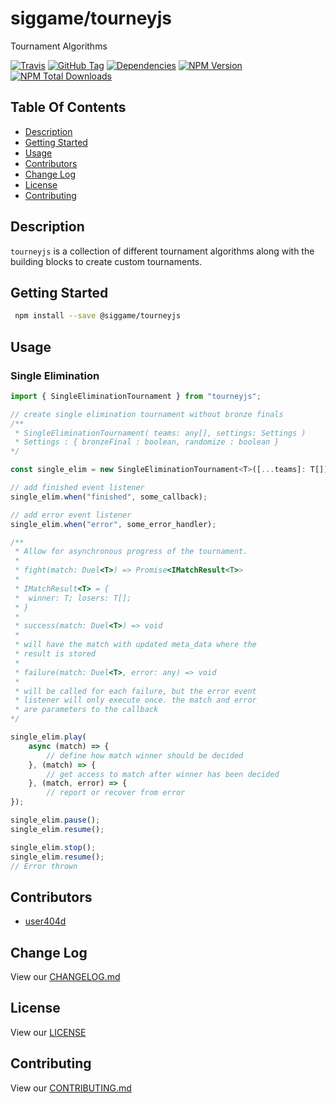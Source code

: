 # siggame/tourneyjs

Tournament Algorithms

[![Travis](https://img.shields.io/travis/siggame/tourneyjs.svg?style=flat-square)](https://travis-ci.org/siggame/tourneyjs)
[![GitHub Tag](https://img.shields.io/github/tag/siggame/tourneyjs.svg?style=flat-square)](https://github.com/siggame/tourneyjs/tags)
[![Dependencies](https://img.shields.io/david/siggame/tourneyjs.svg)](https://github.com/siggame/tourneyjs)
[![NPM Version](https://img.shields.io/npm/v/@siggame/tourneyjs.svg?style=flat-square)](https://www.npmjs.com/package/@siggame/tourneyjs)
[![NPM Total Downloads](https://img.shields.io/npm/dt/@siggame/tourneyjs.svg?style=flat-square)](https://www.npmjs.com/package/@siggame/tourneyjs)

## Table Of Contents

- [Description](#description)
- [Getting Started](#getting-started)
- [Usage](#usage)
- [Contributors](#contributors)
- [Change Log](#change-log)
- [License](#license)
- [Contributing](#contributing)

## Description

`tourneyjs` is a collection of different tournament algorithms along with the
building blocks to create custom tournaments.

## Getting Started

```bash
 npm install --save @siggame/tourneyjs
```

## Usage

### Single Elimination

```javascript
import { SingleEliminationTournament } from "tourneyjs";

// create single elimination tournament without bronze finals
/**
 * SingleEliminationTournament( teams: any[], settings: Settings )
 * Settings : { bronzeFinal : boolean, randomize : boolean }
*/

const single_elim = new SingleEliminationTournament<T>([...teams]: T[]);

// add finished event listener
single_elim.when("finished", some_callback);

// add error event listener
single_elim.when("error", some_error_handler);

/**
 * Allow for asynchronous progress of the tournament.
 *
 * fight(match: Duel<T>) => Promise<IMatchResult<T>>
 *
 * IMatchResult<T> = {
 *  winner: T; losers: T[];
 * }
 *
 * success(match: Duel<T>) => void
 *
 * will have the match with updated meta_data where the
 * result is stored
 *
 * failure(match: Duel<T>, error: any) => void
 *
 * will be called for each failure, but the error event
 * listener will only execute once. the match and error
 * are parameters to the callback
*/

single_elim.play(
    async (match) => {
        // define how match winner should be decided
    }, (match) => {
        // get access to match after winner has been decided
    }, (match, error) => {
        // report or recover from error
});

single_elim.pause();
single_elim.resume();

single_elim.stop();
single_elim.resume();
// Error thrown
```

## Contributors

- [user404d](https://github.com/user404d)

## Change Log

View our [CHANGELOG.md](https://github.com/siggame/tourneyjs/blob/master/CHANGELOG.md)

## License

View our [LICENSE](https://github.com/siggame/colisee/blob/master/LICENSE)

## Contributing

View our [CONTRIBUTING.md](https://github.com/siggame/colisee/blob/master/CONTRIBUTING.md)
